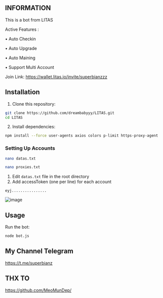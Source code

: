 ## INFORMATION
This is a bot from LITAS

Active Features :

• Auto Checkin

• Auto Upgrade

• Auto Maining

• Support Multi Account

Join Link: https://wallet.litas.io/invite/superbianzzz

## Installation

1. Clone this repository:

```bash
git clone https://github.com/dreambabyyy/LITAS.git
cd LITAS
```

2. Install dependencies:

```bash
npm install --force user-agents axios colors p-limit https-proxy-agent socks-proxy-agent crypto-js ws uuid xlsx readline-sync moment lodash qs
```

### Setting Up Accounts
```bash
nano datas.txt
```
```bash
nano proxies.txt
```
1. Edit `datas.txt` file in the root directory
2. Add accessToken (one per line) for each account

```
eyj................
```
![image](https://github.com/user-attachments/assets/1e640fd2-ff4d-4140-bbfd-5d729c82d053)


## Usage

Run the bot:

```bash
node bot.js

```

## My Channel Telegram
https://t.me/superbianz

## THX TO 
https://github.com/MeoMunDep/
